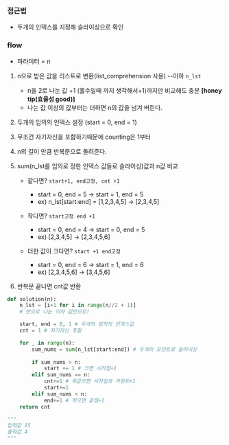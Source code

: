 ### 접근법
- 두개의 인덱스를 지정해 슬라이싱으로 확인

### flow
- 파라미터 = n
1. n으로 받은 값을 리스트로 변환(list_comprehension 사용) --이하 `n_lst`
      - n을 2로 나눈 값 +1 (홀수일때 까지 생각해서+1)까지만 비교해도 충분 **[honey tip(효율성 good)]**
      - 나눈 값 이상의 값부터는 더하면 n의 값을 넘겨 버린다.
  
2. 두개의 임의의 인덱스 설정 (start = 0, end = 1)
3. 무조건 자기자신을 포함하기때문에 counting은 1부터
4. n의 길이 만큼 반복문으로 돌려준다.
5. sum(n_lst를 임의로 정한 인덱스 값들로 슬라이싱)값과 n값 비교
      - 같다면? `start+1, end고정, cnt +1`
        - start = 0, end = 5 -> start = 1, end = 5
        - ex) n_lst[start:end] = [1,2,3,4,5] -> [2,3,4,5]

      - 작다면? `start고정 end +1`
        - start = 0, end = 4 -> start = 0, end = 5
        - ex)  [2,3,4,5] -> [2,3,4,5,6]

      - 더한 값이 크다면? `start +1 end고정 `
        - start = 0, end = 6 -> start = 1, end = 6
        - ex) [2,3,4,5,6] -> [3,4,5,6]
6. 반복문 끝나면 cnt값 반환

```python
def solution(n):
    n_lst = [i+1 for i in range(n//2 + 1)] 
    # 반으로 나눈 이하 값만으로!

    start, end = 0, 1 # 두개의 임의의 인덱스값
    cnt = 1 # 자기자신 포함

    for _ in range(n):
        sum_nums = sum(n_lst[start:end]) # 두개의 포인트로 슬라이싱
        
        if sum_nums > n:
            start += 1 # 크면 시작점+1
        elif sum_nums == n:
            cnt+=1 # 똑같으면 시작점과 카운트+1
            start+=1
        elif sum_nums < n:
            end+=1 # 작으면 끝점+1
    return cnt

"""
입력값 15
출력값 4
"""
```
